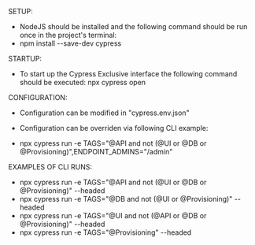 SETUP:
- NodeJS should be installed and the following command should be run once in the project's terminal:
- npm install --save-dev cypress

STARTUP:
- To start up the Cypress Exclusive interface the following command should be executed:
npx cypress open

CONFIGURATION:

- Configuration can be modified in "cypress.env.json"
- Configuration can be overriden via following CLI example: 

- npx cypress run -e TAGS="@API and not (@UI or @DB or @Provisioning)",ENDPOINT_ADMINS="/admin"

EXAMPLES OF CLI RUNS:

- npx cypress run -e TAGS="@API and not (@UI or @DB or @Provisioning)" --headed
- npx cypress run -e TAGS="@DB and not (@UI or @Provisioning)" --headed
- npx cypress run -e TAGS="@UI and not (@API or @DB or @Provisioning)" --headed
- npx cypress run -e TAGS="@Provisioning" --headed

